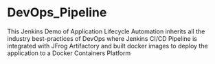 # DevOps_Pipeline

This Jenkins Demo of Application Lifecycle Automation inherits all the industry best-practices of DevOps where Jenkins CI/CD Pipeline is integrated with JFrog Artifactory and built docker images to deploy the application to a Docker Containers Platform
